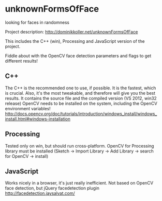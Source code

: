 unknownFormsOfFace
==================

looking for faces in randomness

Project description:
http://dominikkoller.net/unknownFormsOfFace

This includes the C++ (win), Processing and JavaScript version of the project.

Fiddle about with the OpenCV face detection parameters and flags to get different results!

C++
-------------------
The C++ is the recommended one to use, if possible. It is the fastest, which is crucial. 
Also, it's the most tweakable, and therefore will give you the best results.
It contains the source file and the compiled version (VS 2012, win32 release)
OpenCV needs to be installed on the system, including the OpenCV environment variables!
http://docs.opencv.org/doc/tutorials/introduction/windows_install/windows_install.html#windows-installation

Processing
-------------
Tested only on win, but should run cross-platform. OpenCV for Processing library must be installed (Sketch -> Import Library -> Add Library -> search for OpenCV -> install)

JavaScript
------------
Works nicely in a browser, it's just really inefficient. Not based on OpenCV face detection, but jQuery facedetection plugin
http://facedetection.jaysalvat.com/
